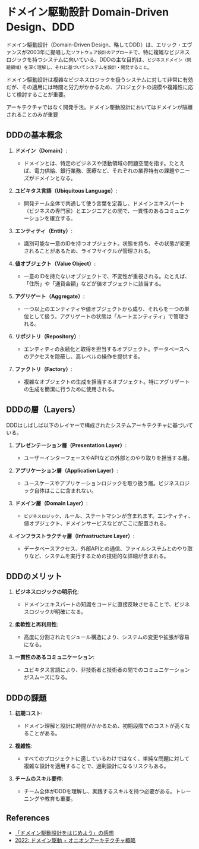 # ドメイン駆動設計 Domain-Driven Design、DDD

ドメイン駆動設計（Domain-Driven Design、略してDDD）は、エリック・エヴァンスが2003年に提唱した`ソフトウェア設計のアプローチ`で、特に複雑なビジネスロジックを持つシステムに向いている。DDDの主な目的は、`ビジネスドメイン（問題領域）を深く理解し、それに基づいてシステムを設計・開発すること`。

ドメイン駆動設計は複雑なビジネスロジックを扱うシステムに対して非常に有効だが、その適用には時間と労力がかかるため、プロジェクトの規模や複雑性に応じて検討することが重要。

アーキテクチャではなく開発手法。ドメイン駆動設計においてはドメインが隔離されることのみが重要

## DDDの基本概念

1. **ドメイン（Domain）**:
   - ドメインとは、特定のビジネスや活動領域の問題空間を指す。たとえば、電力供給、銀行業務、医療など、それぞれの業界特有の課題やニーズがドメインとなる。

2. **ユビキタス言語（Ubiquitous Language）**:
   - 開発チーム全体で共通して使う言葉を定義し、ドメインエキスパート（ビジネスの専門家）とエンジニアとの間で、一貫性のあるコミュニケーションを確立する。

3. **エンティティ（Entity）**:
   - 識別可能な一意のIDを持つオブジェクト。状態を持ち、その状態が変更されることがあるため、ライフサイクルが管理される。

4. **値オブジェクト（Value Object）**:
   - 一意のIDを持たないオブジェクトで、不変性が重視される。たとえば、「住所」や「通貨金額」などが値オブジェクトに該当する。

5. **アグリゲート（Aggregate）**:
   - 一つ以上のエンティティや値オブジェクトから成り、それらを一つの単位として扱う。アグリゲートの状態は「ルートエンティティ」で管理される。

6. **リポジトリ（Repository）**:
   - エンティティの永続化と取得を担当するオブジェクト。データベースへのアクセスを隠蔽し、高レベルの操作を提供する。

7. **ファクトリ（Factory）**:
   - 複雑なオブジェクトの生成を担当するオブジェクト。特にアグリゲートの生成を簡潔に行うために使用される。

## DDDの層（Layers）

DDDはしばしば以下のレイヤーで構成されたシステムアーキテクチャに基づいている。

1. **プレゼンテーション層（Presentation Layer）**:
   - ユーザーインターフェースやAPIなどの外部とのやり取りを担当する層。

2. **アプリケーション層（Application Layer）**:
   - ユースケースやアプリケーションロジックを取り扱う層。ビジネスロジック自体はここに含まれない。

3. **ドメイン層（Domain Layer）**:
   - `ビジネスロジック`、ルール、ステートマシンが含まれます。エンティティ、値オブジェクト、ドメインサービスなどがここに配置される。

4. **インフラストラクチャ層（Infrastructure Layer）**:
   - データベースアクセス、外部APIとの通信、ファイルシステムとのやり取りなど、システムを実行するための技術的な詳細が含まれる。

## DDDのメリット

1. **ビジネスロジックの明示化**:
   - ドメインエキスパートの知識をコードに直接反映させることで、ビジネスロジックが明確になる。

2. **柔軟性と再利用性**:
   - 高度に分割されたモジュール構造により、システムの変更や拡張が容易になる。

3. **一貫性のあるコミュニケーション**:
   - ユビキタス言語により、非技術者と技術者の間でのコミュニケーションがスムーズになる。

## DDDの課題

1. **初期コスト**:
   - ドメイン理解と設計に時間がかかるため、初期段階でのコストが高くなることがある。

2. **複雑性**:
   - すべてのプロジェクトに適しているわけではなく、単純な問題に対して複雑な設計を適用することで、過剰設計になるリスクもある。

3. **チームのスキル要件**:
   - チーム全体がDDDを理解し、実践するスキルを持つ必要がある。トレーニングや教育も重要。

## References

- [「ドメイン駆動設計をはじめよう」の感想](https://zenn.dev/penginpenguin/articles/4b934b6468d3cf)
- [2022: ドメイン駆動 + オニオンアーキテクチャ概略](https://qiita.com/little_hand_s/items/2040fba15d90b93fc124)
